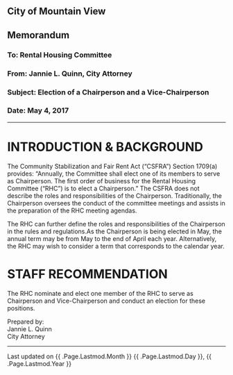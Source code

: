 ## City of Mountain View
## Memorandum
### To: Rental Housing Committee
### From: Jannie L. Quinn, City Attorney  
### Subject: Election of a Chairperson and a Vice-Chairperson
### Date: May 4, 2017  

***

# INTRODUCTION & BACKGROUND  
The Community Stabilization and Fair Rent Act (“CSFRA”) Section 1709(a) provides: “Annually, the Committee shall elect one of its members to serve as Chairperson. The first order of business for the Rental Housing Committee (“RHC”) is to elect a Chairperson.” The CSFRA does not describe the roles and responsibilities of the Chairperson. Traditionally, the Chairperson oversees the conduct of the committee meetings and assists in the preparation of the RHC meeting agendas.  

The RHC can further define the roles and responsibilities of the Chairperson in the rules and regulations.As the Chairperson is being elected in May, the annual term may be from May to the end of April each year. Alternatively, the RHC may wish to consider a term that corresponds to the calendar year.  

# STAFF RECOMMENDATION  
The RHC nominate and elect one member of the RHC to serve as Chairperson and Vice-Chairperson and conduct an election for these positions.  

Prepared by:  
Jannie L. Quinn  
City Attorney

***
Last updated on <html>{{ .Page.Lastmod.Month }} {{ .Page.Lastmod.Day }}, {{ .Page.Lastmod.Year }}  </html>